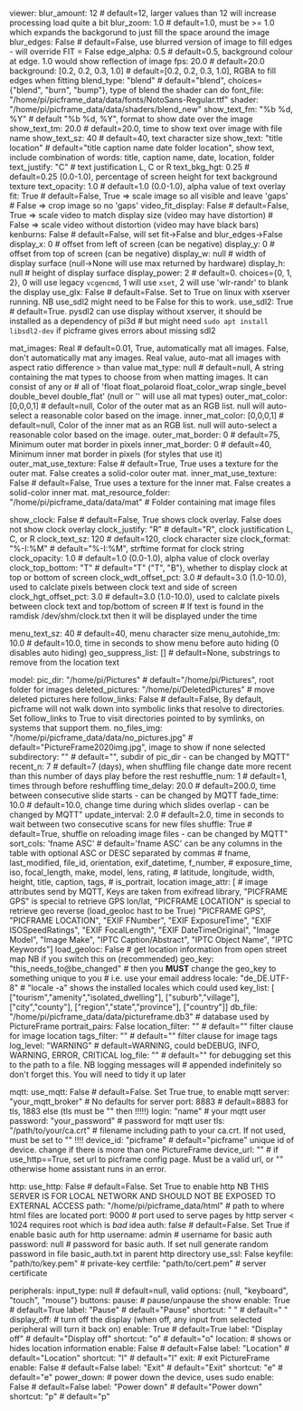 viewer:
  blur_amount: 12                         # default=12,  larger values than 12 will increase processing load quite a bit
  blur_zoom: 1.0                          # default=1.0, must be >= 1.0 which expands the backgorund to just fill the space around the image
  blur_edges: False                       # default=False, use blurred version of image to fill edges - will override FIT = False
  edge_alpha: 0.5                         # default=0.5, background colour at edge. 1.0 would show reflection of image
  fps: 20.0                               # default=20.0
  background: [0.2, 0.2, 0.3, 1.0]        # default=[0.2, 0.2, 0.3, 1.0], RGBA to fill edges when fitting
  blend_type: "blend"                     # default="blend", choices={"blend", "burn", "bump"}, type of blend the shader can do
  font_file: "/home/pi/picframe_data/data/fonts/NotoSans-Regular.ttf"
  shader: "/home/pi/picframe_data/data/shaders/blend_new"
  show_text_fm: "%b %d, %Y"               # default "%b %d, %Y", format to show date over the image
  show_text_tm: 20.0                      # default=20.0, time to show text over image with file name
  show_text_sz: 40                        # default=40, text character size
  show_text: "title location"  # default="title caption name date folder location", show text, include combination of words: title, caption name, date, location, folder
  text_justify: "C"                       # text justification L, C or R
  text_bkg_hgt: 0.25                      # default=0.25 (0.0-1.0), percentage of screen height for text background texture
  text_opacity: 1.0                       # default=1.0 (0.0-1.0), alpha value of text overlay
  fit: True                              # default=False, True => scale image so all visible and leave 'gaps'
                                          #                False => crop image so no 'gaps'
  video_fit_display: False                # default=False, True => scale video to match display size (video may have distortion)
                                          #                False => scale video without distortion (video may have black bars)
  kenburns: False                         # default=False, will set fit->False and blur_edges->False
  display_x: 0                            # offset from left of screen (can be negative)
  display_y: 0                            # offset from top of screen (can be negative)
  display_w: null                         # width of display surface (null->None will use max returned by hardware)
  display_h: null                         # height of display surface
  display_power: 2                        # default=0. choices={0, 1, 2}, 0 will use legacy `vcgencmd`, 1 will use `xset`, 2 will use 'wlr-randr' to blank the display
  use_glx: False                          # default=False. Set to True on linux with xserver running. NB use_sdl2 might need to be False for this to work.
  use_sdl2: True                          # default=True. pysdl2 can use display without xserver, it should be installed as a dependency of pi3d
                                          # but might need `sudo apt install libsdl2-dev` if picframe gives errors about missing sdl2

  mat_images: Real                        # default=0.01, True, automatically mat all images. False, don't automatically mat any images. Real value, auto-mat all images with aspect ratio difference > than value
  mat_type: null                          # default=null, A string containing the mat types to choose from when matting images. It can consist of any or
                                          # all of 'float float_polaroid float_color_wrap single_bevel double_bevel double_flat' (null or '' will use all mat types)
  outer_mat_color: [0,0,0,1]                   # default=null, Color of the outer mat as an RGB list. null will auto-select a reasonable color based on the image.
  inner_mat_color: [0,0,0,1]                  # default=null, Color of the inner mat as an RGB list. null will auto-select a reasonable color based on the image.
  outer_mat_border: 0                    # default=75, Minimum outer mat border in pixels
  inner_mat_border: 0                    # default=40, Minimum inner mat border in pixels (for styles that use it)
  outer_mat_use_texture: False             # default=True, True uses a texture for the outer mat. False creates a solid-color outer mat.
  inner_mat_use_texture: False            # default=False, True uses a texture for the inner mat. False creates a solid-color inner mat.
  mat_resource_folder: "/home/pi/picframe_data/data/mat" # Folder containing mat image files

  show_clock: False                       # default=False, True shows clock overlay. False does not show clock overlay
  clock_justify: "R"                      # default="R", clock justification L, C, or R
  clock_text_sz: 120                      # default=120, clock character size
  clock_format: "%-I:%M"                  # default="%-I:%M", strftime format for clock string
  clock_opacity: 1.0                      # default=1.0 (0.0-1.0), alpha value of clock overlay
  clock_top_bottom: "T"                   # default="T" ("T", "B"), whether to display clock at top or bottom of screen
  clock_wdt_offset_pct: 3.0               # default=3.0 (1.0-10.0), used to calclate pixels between clock text and side of screen
  clock_hgt_offset_pct: 3.0               # default=3.0 (1.0-10.0), used to calclate pixels between clock text and top/bottom of screen
                                          # If text is found in the ramdisk /dev/shm/clock.txt then it will be displayed under the time

  menu_text_sz: 40                        # default=40, menu character size
  menu_autohide_tm: 10.0                  # default=10.0, time in seconds to show menu before auto hiding (0 disables auto hiding)
  geo_suppress_list: []                   # default=None, substrings to remove from the location text

model:
  pic_dir: "/home/pi/Pictures"                   # default="/home/pi/Pictures", root folder for images
  deleted_pictures: "/home/pi/DeletedPictures"   # move deleted pictures here
  follow_links: False                     # default=False, By default, picframe will not walk down into symbolic links that resolve to directories. Set follow_links to True to visit directories pointed to by symlinks, on systems that support them.
  no_files_img: "/home/pi/picframe_data/data/no_pictures.jpg" # default="PictureFrame2020img.jpg", image to show if none selected
  subdirectory: ""                        # default="", subdir of pic_dir - can be changed by MQTT"
  recent_n: 7                             # default=7 (days), when shuffling file change date more recent than this number of days play before the rest
  reshuffle_num: 1                        # default=1, times through before reshuffling
  time_delay: 20.0                       # default=200.0, time between consecutive slide starts - can be changed by MQTT
  fade_time: 10.0                         # default=10.0, change time during which slides overlap - can be changed by MQTT"
  update_interval: 2.0                    # default=2.0, time in seconds to wait between two consecutive scans for new files
  shuffle: True                           # default=True, shuffle on reloading image files - can be changed by MQTT"
  sort_cols: 'fname ASC'                  # default='fname ASC' can be any columns in the table with optional ASC or DESC separated by commas
                                          # fname, last_modified, file_id, orientation, exif_datetime, f_number,
                                          # exposure_time, iso, focal_length, make, model, lens, rating,
                                          # latitude, longitude, width, height, title, caption, tags,
                                          # is_portrait, location
  image_attr: [                           # image attributes send by MQTT, Keys are taken from exifread library, "PICFRAME GPS" is special to retrieve GPS lon/lat, "PICFRAME LOCATION" is special to retrieve geo reverse (load_geoloc hast to be True)
    "PICFRAME GPS",
    "PICFRAME LOCATION",
    "EXIF FNumber",
    "EXIF ExposureTime",
    "EXIF ISOSpeedRatings",
    "EXIF FocalLength",
    "EXIF DateTimeOriginal",
    "Image Model",
    "Image Make",
    "IPTC Caption/Abstract",
    "IPTC Object Name",
    "IPTC Keywords"]
  load_geoloc: False                      # get location information from open street map NB if you switch this on (recommended)
  geo_key: "this_needs_to@be_changed"     # then you **MUST** change the geo_key to something unique to you
                                          # i.e. use your email address
  locale: "de_DE.UTF-8"                    # "locale -a" shows the installed locales which could used
  key_list: [
    ["tourism","amenity","isolated_dwelling"],
    ["suburb","village"],
    ["city","county"],
    ["region","state","province"],
    ["country"]]
  db_file: "/home/pi/picframe_data/data/pictureframe.db3" # database used by PictureFrame
  portrait_pairs: False
  location_filter: ""                     # default="" filter clause for image location
  tags_filter: ""                         # default="" filter clause for image tags
  log_level: "WARNING"                    # default=WARNING, could beDEBUG, INFO, WARNING, ERROR, CRITICAL
  log_file: ""                            # default="" for debugging set this to the path to a file. NB logging messages will
                                          # appended indefinitely so don't forget this. You will need to tidy it up later

mqtt:
  use_mqtt: False                         # default=False. Set True true, to enable mqtt
  server: "your_mqtt_broker"              # No defaults for server
  port: 8883                              # default=8883 for tls, 1883 else (tls must be "" then !!!!!)
  login: "name"                           # your mqtt user
  password: "your_password"               # password for mqtt user
  tls: "/path/to/your/ca.crt"             # filename including path to your ca.crt. If not used, must be set to "" !!!!
  device_id: "picframe"                   # default="picframe" unique id of device. change if there is more than one PictureFrame
  device_url: ""                          # if use_http==True, set url to picframe config page. Must be a valid url, or "" otherwise home assistant runs in an error.

http:
  use_http: False                         # default=False. Set True to enable http NB THIS SERVER IS FOR LOCAL NETWORK AND SHOULD NOT BE EXPOSED TO EXTERNAL ACCESS
  path: "/home/pi/picframe_data/html"            # path to where html files are located
  port: 9000                              # port used to serve pages by http server < 1024 requires root which is *bad* idea
  auth: false                             # default=False. Set True if enable basic auth for http
  username: admin                         # username for basic auth
  password: null                          # password for basic auth. If set null generate random password in file basic_auth.txt in parent http directory
  use_ssl: False
  keyfile: "path/to/key.pem"              # private-key
  certfile: "path/to/cert.pem"            # server certificate

peripherals:
  input_type: null                        # default=null, valid options: {null, "keyboard", "touch", "mouse"}
  buttons:
    pause:                                # pause/unpause the show
      enable: True                        # default=True
      label: "Pause"                      # default="Pause"
      shortcut: " "                       # default=" "
    display_off:                          # turn off the display (when off, any input from selected peripheral will turn it back on)
      enable: True                        # default=True
      label: "Display off"                # default="Display off"
      shortcut: "o"                       # default="o"
    location:                             # shows or hides location information
      enable: False                       # default=False
      label: "Location"                   # default="Location"
      shortcut: "l"                       # default="l"
    exit:                                 # exit PictureFrame
      enable: False                       # default=False
      label: "Exit"                       # default="Exit"
      shortcut: "e"                       # default="e"
    power_down:                           # power down the device, uses sudo
      enable: False                       # default=False
      label: "Power down"                 # default="Power down"
      shortcut: "p"                       # default="p"

